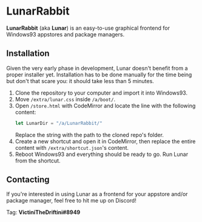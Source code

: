 # LunarRabbit
**LunarRabbit** (aka **Lunar**) is an easy-to-use graphical frontend for Windows93 appstores and package managers.

## Installation
Given the very early phase in development, Lunar doesn't benefit from a proper installer yet. Installation has to be done manually for the time being but don't that scare you: it should take less than 5 minutes.

1. Clone the repository to your computer and import it into Windows93.
2. Move `/extra/lunar.css` inside `/a/boot/`.
3. Open `/store.html` with CodeMirror and locate the line with the following content:
    ```js
    let LunarDir = "/a/LunarRabbit/"
    ```
    Replace the string with the path to the cloned repo's folder.
4. Create a new shortcut and open it in CodeMirror, then replace the entire content with `/extra/shortcut.json`'s content.
5. Reboot Windows93 and everything should be ready to go. Run Lunar from the shortcut.

## Contacting
If you're interested in using Lunar as a frontend for your appstore and/or package manager, feel free to hit me up on Discord!

Tag: **VictiniTheDriftini#8949**